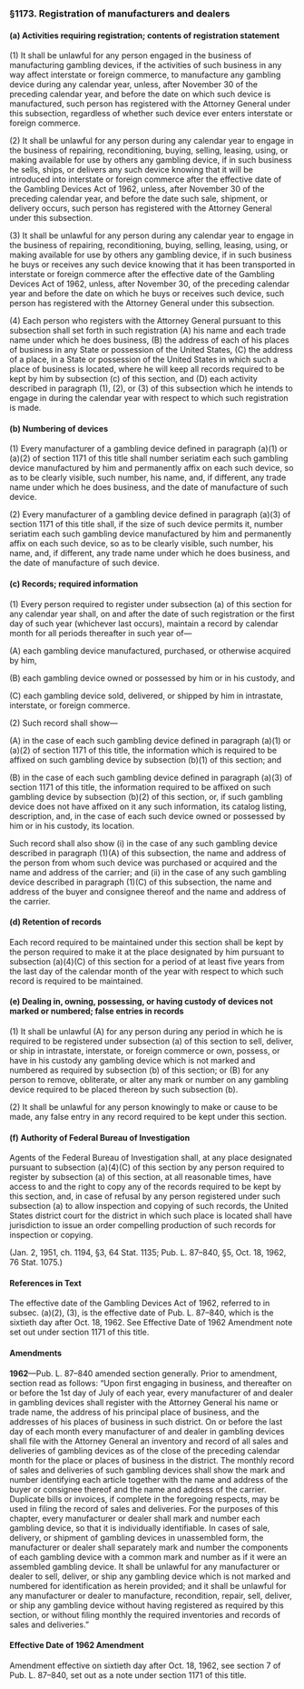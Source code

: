 ### §1173. Registration of manufacturers and dealers ###

#### (a) Activities requiring registration; contents of registration statement ####

(1) It shall be unlawful for any person engaged in the business of manufacturing gambling devices, if the activities of such business in any way affect interstate or foreign commerce, to manufacture any gambling device during any calendar year, unless, after November 30 of the preceding calendar year, and before the date on which such device is manufactured, such person has registered with the Attorney General under this subsection, regardless of whether such device ever enters interstate or foreign commerce.

(2) It shall be unlawful for any person during any calendar year to engage in the business of repairing, reconditioning, buying, selling, leasing, using, or making available for use by others any gambling device, if in such business he sells, ships, or delivers any such device knowing that it will be introduced into interstate or foreign commerce after the effective date of the Gambling Devices Act of 1962, unless, after November 30 of the preceding calendar year, and before the date such sale, shipment, or delivery occurs, such person has registered with the Attorney General under this subsection.

(3) It shall be unlawful for any person during any calendar year to engage in the business of repairing, reconditioning, buying, selling, leasing, using, or making available for use by others any gambling device, if in such business he buys or receives any such device knowing that it has been transported in interstate or foreign commerce after the effective date of the Gambling Devices Act of 1962, unless, after November 30, of the preceding calendar year and before the date on which he buys or receives such device, such person has registered with the Attorney General under this subsection.

(4) Each person who registers with the Attorney General pursuant to this subsection shall set forth in such registration (A) his name and each trade name under which he does business, (B) the address of each of his places of business in any State or possession of the United States, (C) the address of a place, in a State or possession of the United States in which such a place of business is located, where he will keep all records required to be kept by him by subsection (c) of this section, and (D) each activity described in paragraph (1), (2), or (3) of this subsection which he intends to engage in during the calendar year with respect to which such registration is made.

#### (b) Numbering of devices ####

(1) Every manufacturer of a gambling device defined in paragraph (a)(1) or (a)(2) of section 1171 of this title shall number seriatim each such gambling device manufactured by him and permanently affix on each such device, so as to be clearly visible, such number, his name, and, if different, any trade name under which he does business, and the date of manufacture of such device.

(2) Every manufacturer of a gambling device defined in paragraph (a)(3) of section 1171 of this title shall, if the size of such device permits it, number seriatim each such gambling device manufactured by him and permanently affix on each such device, so as to be clearly visible, such number, his name, and, if different, any trade name under which he does business, and the date of manufacture of such device.

#### (c) Records; required information ####

(1) Every person required to register under subsection (a) of this section for any calendar year shall, on and after the date of such registration or the first day of such year (whichever last occurs), maintain a record by calendar month for all periods thereafter in such year of—

(A) each gambling device manufactured, purchased, or otherwise acquired by him,

(B) each gambling device owned or possessed by him or in his custody, and

(C) each gambling device sold, delivered, or shipped by him in intrastate, interstate, or foreign commerce.

(2) Such record shall show—

(A) in the case of each such gambling device defined in paragraph (a)(1) or (a)(2) of section 1171 of this title, the information which is required to be affixed on such gambling device by subsection (b)(1) of this section; and

(B) in the case of each such gambling device defined in paragraph (a)(3) of section 1171 of this title, the information required to be affixed on such gambling device by subsection (b)(2) of this section, or, if such gambling device does not have affixed on it any such information, its catalog listing, description, and, in the case of each such device owned or possessed by him or in his custody, its location.

Such record shall also show (i) in the case of any such gambling device described in paragraph (1)(A) of this subsection, the name and address of the person from whom such device was purchased or acquired and the name and address of the carrier; and (ii) in the case of any such gambling device described in paragraph (1)(C) of this subsection, the name and address of the buyer and consignee thereof and the name and address of the carrier.

#### (d) Retention of records ####

Each record required to be maintained under this section shall be kept by the person required to make it at the place designated by him pursuant to subsection (a)(4)(C) of this section for a period of at least five years from the last day of the calendar month of the year with respect to which such record is required to be maintained.

#### (e) Dealing in, owning, possessing, or having custody of devices not marked or numbered; false entries in records ####

(1) It shall be unlawful (A) for any person during any period in which he is required to be registered under subsection (a) of this section to sell, deliver, or ship in intrastate, interstate, or foreign commerce or own, possess, or have in his custody any gambling device which is not marked and numbered as required by subsection (b) of this section; or (B) for any person to remove, obliterate, or alter any mark or number on any gambling device required to be placed thereon by such subsection (b).

(2) It shall be unlawful for any person knowingly to make or cause to be made, any false entry in any record required to be kept under this section.

#### (f) Authority of Federal Bureau of Investigation ####

Agents of the Federal Bureau of Investigation shall, at any place designated pursuant to subsection (a)(4)(C) of this section by any person required to register by subsection (a) of this section, at all reasonable times, have access to and the right to copy any of the records required to be kept by this section, and, in case of refusal by any person registered under such subsection (a) to allow inspection and copying of such records, the United States district court for the district in which such place is located shall have jurisdiction to issue an order compelling production of such records for inspection or copying.

(Jan. 2, 1951, ch. 1194, §3, 64 Stat. 1135; Pub. L. 87–840, §5, Oct. 18, 1962, 76 Stat. 1075.)

#### References in Text ####

The effective date of the Gambling Devices Act of 1962, referred to in subsec. (a)(2), (3), is the effective date of Pub. L. 87–840, which is the sixtieth day after Oct. 18, 1962. See Effective Date of 1962 Amendment note set out under section 1171 of this title.

#### Amendments ####

**1962**—Pub. L. 87–840 amended section generally. Prior to amendment, section read as follows: “Upon first engaging in business, and thereafter on or before the 1st day of July of each year, every manufacturer of and dealer in gambling devices shall register with the Attorney General his name or trade name, the address of his principal place of business, and the addresses of his places of business in such district. On or before the last day of each month every manufacturer of and dealer in gambling devices shall file with the Attorney General an inventory and record of all sales and deliveries of gambling devices as of the close of the preceding calendar month for the place or places of business in the district. The monthly record of sales and deliveries of such gambling devices shall show the mark and number identifying each article together with the name and address of the buyer or consignee thereof and the name and address of the carrier. Duplicate bills or invoices, if complete in the foregoing respects, may be used in filing the record of sales and deliveries. For the purposes of this chapter, every manufacturer or dealer shall mark and number each gambling device, so that it is individually identifiable. In cases of sale, delivery, or shipment of gambling devices in unassembled form, the manufacturer or dealer shall separately mark and number the components of each gambling device with a common mark and number as if it were an assembled gambling device. It shall be unlawful for any manufacturer or dealer to sell, deliver, or ship any gambling device which is not marked and numbered for identification as herein provided; and it shall be unlawful for any manufacturer or dealer to manufacture, recondition, repair, sell, deliver, or ship any gambling device without having registered as required by this section, or without filing monthly the required inventories and records of sales and deliveries.”

#### Effective Date of 1962 Amendment ####

Amendment effective on sixtieth day after Oct. 18, 1962, see section 7 of Pub. L. 87–840, set out as a note under section 1171 of this title.